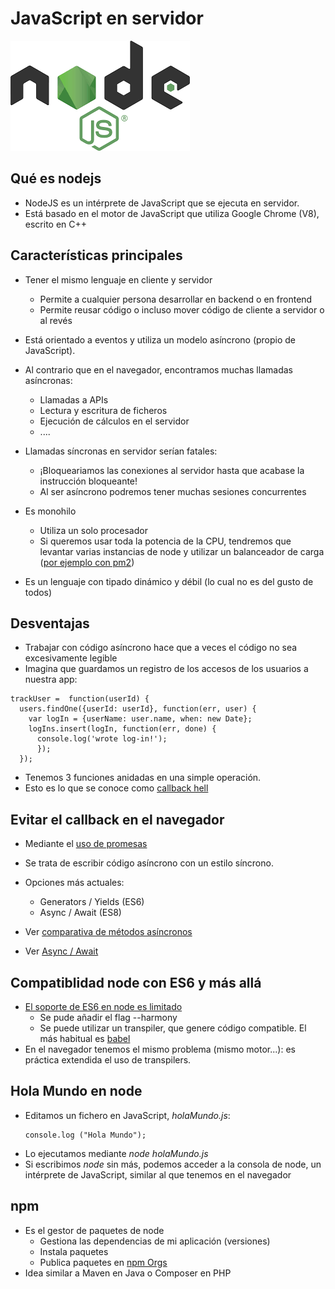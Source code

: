 # JavaScript en servidor

![](img/node.png)



## Qué es nodejs

- NodeJS es un intérprete de JavaScript que se ejecuta en servidor.
- Está basado en el motor de  JavaScript que utiliza Google Chrome (V8), escrito en C++



## Características principales
- Tener el mismo lenguaje en cliente y servidor
  - Permite a cualquier persona desarrollar en backend o en frontend
  - Permite reusar código o incluso mover código de cliente a servidor o al revés
- Está orientado a eventos y utiliza un modelo asíncrono (propio de JavaScript).



- Al contrario que en el navegador, encontramos muchas llamadas asíncronas: 
    - Llamadas a APIs
    - Lectura y escritura de ficheros
    - Ejecución de cálculos en el servidor
    - ....

- Llamadas síncronas en servidor serían fatales:
    - ¡Bloqueariamos las conexiones al servidor hasta que acabase la instrucción bloqueante!
    - Al ser asíncrono podremos tener muchas sesiones concurrentes



- Es monohilo
   - Utiliza un solo procesador
   - Si queremos usar toda la potencia de la CPU, tendremos que levantar varias instancias de node y utilizar un balanceador de carga ([por ejemplo con pm2](https://github.com/Unitech/pm2))
- Es un lenguaje con tipado dinámico y débil (lo cual no es del gusto de todos)




## Desventajas
- Trabajar con código asíncrono hace que a veces el código no sea excesivamente legible
- Imagina que guardamos un registro de los accesos de los usuarios a nuestra app:

```
trackUser =  function(userId) {
  users.findOne({userId: userId}, function(err, user) {
    var logIn = {userName: user.name, when: new Date};
    logIns.insert(logIn, function(err, done) {
      console.log('wrote log-in!');
      });
  });
```



- Tenemos 3 funciones anidadas en una simple operación.
- Esto es lo que se conoce como [callback hell](https://strongloop.com/strongblog/node-js-callback-hell-promises-generators/)



## Evitar el callback en el navegador
- Mediante el [uso de promesas](https://www.promisejs.org/)
- Se trata de escribir código asíncrono con un estilo síncrono.
- Opciones más actuales:
    - Generators / Yields (ES6)
    - Async / Await (ES8)

- Ver [comparativa de métodos asíncronos](https://thomashunter.name/blog/the-long-road-to-asyncawait-in-javascript/)
- Ver [Async / Await](http://rossboucher.com/await/#/1)



## Compatiblidad node con ES6 y más allá

- [El soporte de ES6 en node es limitado](http://node.green/)
  - Se pude añadir el flag --harmony
  - Se puede utilizar un transpiler, que genere código compatible. El más habitual es [babel](https://babeljs.io/)
- En el navegador tenemos el mismo problema (mismo motor...): es práctica extendida el uso de transpilers.



## Hola Mundo en node
- Editamos un fichero en JavaScript, *holaMundo.js*:
  ```
  console.log ("Hola Mundo");
  
  ```
- Lo ejecutamos mediante *node holaMundo.js*
- Si escribimos *node* sin más, podemos acceder a la consola de node, un intérprete de JavaScript, similar al que tenemos en el navegador



## npm
- Es el gestor de paquetes de node
  - Gestiona las dependencias de mi aplicación (versiones)
  - Instala paquetes
  - Publica paquetes en [npm Orgs](https://www.npmjs.com/)
- Idea similar a Maven en Java o Composer en PHP



